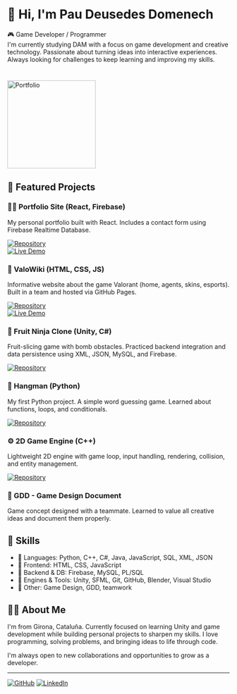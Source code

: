 # 👋 Hi, I'm Pau Deusedes Domenech

🎮 Game Developer / Programmer  
I'm currently studying DAM with a focus on game development and creative technology. Passionate about turning ideas into interactive experiences. Always looking for challenges to keep learning and improving my skills.

# <a href="https://portfolio-2e91d.web.app/">
  <img src="https://img.shields.io/badge/Visit%20%20My%20Porfolio%20-8A2BE2" alt="Portfolio" width="200" />
</a>

## 🚀 Featured Projects

### 🧑‍💻 Portfolio Site (React, Firebase)  
My personal portfolio built with React. Includes a contact form using Firebase Realtime Database.

[![Repository](https://img.shields.io/badge/Repo-Portfolio-blue)](https://github.com/Itsdeusi06/MyWeb)  
[![Live Demo](https://img.shields.io/badge/Live-Demo-green)](https://portfolio-2e91d.web.app/)  

### 📘 ValoWiki (HTML, CSS, JS)  
Informative website about the game Valorant (home, agents, skins, esports). Built in a team and hosted via GitHub Pages.

[![Repository](https://img.shields.io/badge/Repo-ValoWiki-blue)](https://github.com/Itsdeusi06/ValoWiki)  
[![Live Demo](https://img.shields.io/badge/Live-Demo-green)](https://itsdeusi06.github.io/ValoWiki/)

### 🍉 Fruit Ninja Clone (Unity, C#)  
Fruit-slicing game with bomb obstacles. Practiced backend integration and data persistence using XML, JSON, MySQL, and Firebase.

[![Repository](https://img.shields.io/badge/Repo-FruitNinja-blue)](https://github.com/Itsdeusi06/Unity/blob/main/fruitNinja.unitypackage)

### 🐍 Hangman (Python)  
My first Python project. A simple word guessing game. Learned about functions, loops, and conditionals.

[![Repository](https://img.shields.io/badge/Repo-Hangman-blue)](https://github.com/Itsdeusi06/GitHub-Codedex/tree/main/PROJECT)

### ⚙️ 2D Game Engine (C++)  
Lightweight 2D engine with game loop, input handling, rendering, collision, and entity management.

[![Repository](https://img.shields.io/badge/Repo-2DGameEngine-blue)](https://github.com/Itsdeusi06/CPP/tree/main/Motor)

### 📄 GDD - Game Design Document  
Game concept designed with a teammate. Learned to value all creative ideas and document them properly.

## 🧠 Skills

- 🔹 Languages: Python, C++, C#, Java, JavaScript, SQL, XML, JSON  
- 🔹 Frontend: HTML, CSS, JavaScript  
- 🔹 Backend & DB: Firebase, MySQL, PL/SQL  
- 🔹 Engines & Tools: Unity, SFML, Git, GitHub, Blender, Visual Studio  
- 🔹 Other: Game Design, GDD, teamwork  

## 🙋‍♂️ About Me

I'm from Girona, Cataluña. Currently focused on learning Unity and game development while building personal projects to sharpen my skills. I love programming, solving problems, and bringing ideas to life through code.

I'm always open to new collaborations and opportunities to grow as a developer.

---

[![GitHub](https://img.shields.io/badge/GitHub-181717?style=for-the-badge&logo=github&logoColor=white)](https://github.com/Itsdeusi06)    [![LinkedIn](https://img.shields.io/badge/LinkedIn-0077B5?style=for-the-badge&logo=linkedin&logoColor=white)](https://linkedin.com/in/yourprofile)
